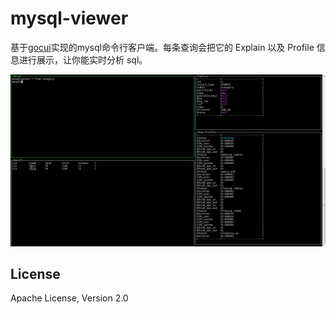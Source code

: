 # mysql-viewer

基于[gocui](https://github.com/jroimartin/gocui)实现的mysql命令行客户端。每条查询会把它的 Explain 以及 Profile 信息进行展示，让你能实时分析 sql。

![](/demo.png)

## License
Apache License, Version 2.0
